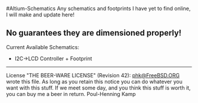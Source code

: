 #Altium-Schematics
Any schematics and footprints I have yet to find online, I will make and update here!

No guarantees they are dimensioned properly!
----------------------------------------------------------------------------
Current Available Schematics:
- I2C->LCD Controller + Footprint
----------------------------------------------------------------------------
License
"THE BEER-WARE LICENSE" (Revision 42):
<phk@FreeBSD.ORG> wrote this file.  As long as you retain this notice you
can do whatever you want with this stuff. If we meet some day, and you think
this stuff is worth it, you can buy me a beer in return.   Poul-Henning Kamp